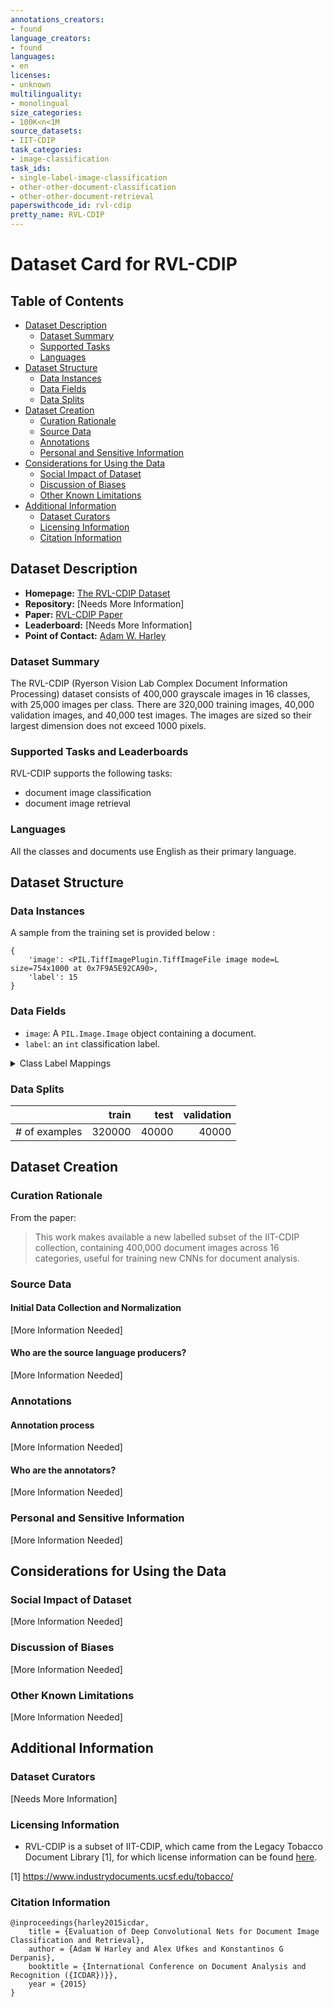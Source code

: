 ```yaml
---
annotations_creators:
- found
language_creators:
- found
languages:
- en
licenses:
- unknown
multilinguality:
- monolingual
size_categories:
- 100K<n<1M
source_datasets:
- IIT-CDIP
task_categories:
- image-classification
task_ids:
- single-label-image-classification
- other-other-document-classification
- other-other-document-retrieval
paperswithcode_id: rvl-cdip
pretty_name: RVL-CDIP
---
```


# Dataset Card for RVL-CDIP

## Table of Contents
- [Dataset Description](#dataset-description)
  - [Dataset Summary](#dataset-summary)
  - [Supported Tasks](#supported-tasks-and-leaderboards)
  - [Languages](#languages)
- [Dataset Structure](#dataset-structure)
  - [Data Instances](#data-instances)
  - [Data Fields](#data-instances)
  - [Data Splits](#data-instances)
- [Dataset Creation](#dataset-creation)
  - [Curation Rationale](#curation-rationale)
  - [Source Data](#source-data)
  - [Annotations](#annotations)
  - [Personal and Sensitive Information](#personal-and-sensitive-information)
- [Considerations for Using the Data](#considerations-for-using-the-data)
  - [Social Impact of Dataset](#social-impact-of-dataset)
  - [Discussion of Biases](#discussion-of-biases)
  - [Other Known Limitations](#other-known-limitations)
- [Additional Information](#additional-information)
  - [Dataset Curators](#dataset-curators)
  - [Licensing Information](#licensing-information)
  - [Citation Information](#citation-information)

## Dataset Description

- **Homepage:** [The RVL-CDIP Dataset](https://www.cs.cmu.edu/~aharley/rvl-cdip/)
- **Repository:** [Needs More Information]
- **Paper:** [RVL-CDIP Paper](https://arxiv.org/abs/1502.07058)
- **Leaderboard:** [Needs More Information]
- **Point of Contact:** [Adam W. Harley](http://cs.cmu.edu/~aharley/)

### Dataset Summary

The RVL-CDIP (Ryerson Vision Lab Complex Document Information Processing) dataset consists of 400,000 grayscale images in 16 classes, with 25,000 images per class. There are 320,000 training images, 40,000 validation images, and 40,000 test images. The images are sized so their largest dimension does not exceed 1000 pixels.

### Supported Tasks and Leaderboards

RVL-CDIP supports the following tasks:
- document image classification
- document image retrieval

### Languages

All the classes and documents use English as their primary language.

## Dataset Structure

### Data Instances

A sample from the training set is provided below :
```
{
    'image': <PIL.TiffImagePlugin.TiffImageFile image mode=L size=754x1000 at 0x7F9A5E92CA90>,
    'label': 15
}
```

### Data Fields

- `image`: A `PIL.Image.Image` object containing a document.
- `label`: an `int` classification label.

<details>
  <summary>Class Label Mappings</summary>

```json
{
  "0": "letter",
  "1": "form",
  "2": "email",
  "3": "handwritten",
  "4": "advertisement",
  "5": "scientific report",
  "6": "scientific publication",
  "7": "specification",
  "8": "file folder",
  "9": "news article",
  "10": "budget",
  "11": "invoice",
  "12": "presentation",
  "13": "questionnaire",
  "14": "resume",
  "15": "memo"
}
```

</details>

### Data Splits

|   |train|test|validation|
|----------|----:|----:|---------:|
|# of examples|320000|40000|40000|

## Dataset Creation

### Curation Rationale

From the paper:
> This work makes available a new labelled subset of the IIT-CDIP collection, containing 400,000
document images across 16 categories, useful for training new CNNs for document analysis.

### Source Data

#### Initial Data Collection and Normalization

[More Information Needed]

#### Who are the source language producers?

[More Information Needed]

### Annotations

#### Annotation process

[More Information Needed]

#### Who are the annotators?

[More Information Needed]

### Personal and Sensitive Information

[More Information Needed]

## Considerations for Using the Data

### Social Impact of Dataset

[More Information Needed]

### Discussion of Biases

[More Information Needed]

### Other Known Limitations

[More Information Needed]

## Additional Information

### Dataset Curators

[Needs More Information]

### Licensing Information

- RVL-CDIP is a subset of IIT-CDIP, which came from the Legacy Tobacco Document Library [1], for which license information can be found [here](https://www.industrydocuments.ucsf.edu/help/copyright/).

[1] https://www.industrydocuments.ucsf.edu/tobacco/

### Citation Information

```
@inproceedings{harley2015icdar,
    title = {Evaluation of Deep Convolutional Nets for Document Image Classification and Retrieval},
    author = {Adam W Harley and Alex Ufkes and Konstantinos G Derpanis},
    booktitle = {International Conference on Document Analysis and Recognition ({ICDAR})}},
    year = {2015}
}
```